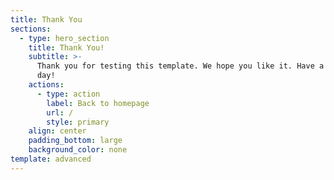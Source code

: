 ```yaml
---
title: Thank You
sections:
  - type: hero_section
    title: Thank You!
    subtitle: >-
      Thank you for testing this template. We hope you like it. Have a great
      day!
    actions:
      - type: action
        label: Back to homepage
        url: /
        style: primary
    align: center
    padding_bottom: large
    background_color: none
template: advanced
---
```

